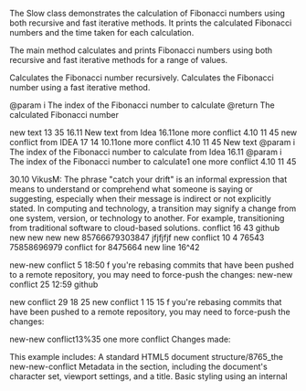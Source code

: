 The Slow class demonstrates the calculation of Fibonacci numbers using both recursive
and fast iterative methods. It prints the calculated Fibonacci numbers and the time
taken for each calculation.

The main method calculates and prints Fibonacci numbers using both recursive and fast iterative methods for a range of values.


Calculates the Fibonacci number recursively.
Calculates the Fibonacci number using a fast iterative method.



@param i The index of the Fibonacci number to calculate
@return The calculated Fibonacci number

new text 13 35 16.11
New text from Idea 16.11one more conflict 4.10 11 45
new conflict from IDEA 17 14 10.11one more conflict 4.10 11 45
New text @param i The index of the Fibonacci number to calculate from Idea 16.11
@param i The index of the Fibonacci number to calculate1
one more conflict 4.10 11 45

30.10
VikusM: The phrase "catch your drift" is an informal expression that means to understand or comprehend what someone is saying or suggesting, especially when their message is indirect or not explicitly stated.
In computing and technology, a transition may 
signify a change from one system, version, 
or technology to another. For example, transitioning from traditional software to cloud-based solutions.
conflict 16 43 github
new new new new 85766679303847 jfjfjfjf
new conflict 10 4 76543 75858696979
conflict for 8475664
new line 16^42

new-new conflict 5 18:50
f you're rebasing commits that have been pushed to a remote repository, you may need to force-push the changes:
new-new conflict 25 12:59 github

new conflict 29 18 25
new conflict 1 15 15
f you're rebasing commits that have been pushed to a remote repository, you may need to force-push the changes:

new-new conflict13%35
one more conflict
Changes made:

This example includes: A standard HTML5 document structure/8765_the new-new-conflict
Metadata in the <head> section, including the document's character set, viewport settings, and a title.
Basic styling using an internal <style> element. *766d8 dhjkah 
Sections for a header, navigationBasic styling using an internal <style> element., main content
Links within the navigation (<nav>) that anchor to different sections in the main content.
Sections (<section>) with headings (<h2>) and paragraphs (<p>).
A simple footer.
new text 18 04
new text 17 14 10.11
New text from Idea 18 06
new text 13 35 16.11
New text from Idea 16.11
new conflict from IDEA 17 14 10.11
one more conflict 4.10 11 45

30.10
VikusM: The phrase "catch your drift" is an informal expression that means to understand or comprehend what someone is saying or suggesting, especially when their message is indirect or not explicitly stated. 
new text 2 23.08

new conflict 4 13:26
new text 2 23.08

new conflict 4 13:26

new-new conflict 5 18:50

new-new conflict13%35

new-new conflict 25 12:59 github

new conflict 16 13 37
